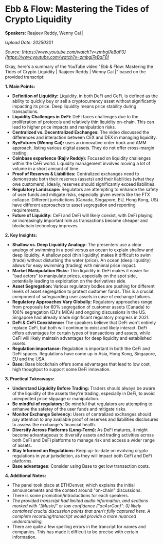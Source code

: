 # Ebb & Flow: Mastering the Tides of Crypto Liquidity

**Speakers:** Raajeev Reddy, Wenny Cai |


*Upload Date: 20250301*

*Source: [https://www.youtube.com/watch?v=zmbgj7eBaF0](https://www.youtube.com/watch?v=zmbgj7eBaF0)*

Okay, here's a summary of the YouTube video "Ebb & Flow: Mastering the Tides of Crypto Liquidity | Raajeev Reddy | Wenny Cai |" based on the provided transcript:

**1. Main Points:**

*   **Definition of Liquidity:** Liquidity, in both DeFi and CeFi, is defined as the ability to quickly buy or sell a cryptocurrency asset without significantly impacting its price. Deep liquidity means price stability during transactions.
*   **Liquidity Challenges in DeFi:** DeFi faces challenges due to the proliferation of protocols and relatively thin liquidity on-chain. This can lead to higher price impacts and manipulation risks.
*   **Centralized vs. Decentralized Exchanges:** The video discussed the differences and interaction between CEX and DEX in managing liquidity.
*   **SynFutures (Wenny Cai):** uses an innovative order book and AMM approach, listing various digital assets.  They do not offer cross-margin trading.
*   **Coinbase experience (Rajiv Reddy):** Focused on liquidity challenges within the CeFi world.  Liquidity management involves moving a lot of volume in a short amount of time.
*   **Proof of Reserves & Liabilities:**  Centralized exchanges need to demonstrate both their reserves (assets) and their liabilities (what they owe customers). Ideally, reserves should significantly exceed liabilities.
*  **Regulatory Landscape:**  Regulators are attempting to enhance the safety of user funds and mitigate risks, especially given events like the FTX collapse.  Different jurisdictions (Canada, Singapore, EU, Hong Kong, US) have different approaches to asset segregation and reporting requirements.
*   **Future of Liquidity:**  CeFi and DeFi will likely coexist, with DeFi playing an increasingly important role as transactions become cheaper and blockchain technology improves.

**2. Key Insights:**

*   **Shallow vs. Deep Liquidity Analogy:** The presenters use a clear analogy of swimming in a pool versus an ocean to explain shallow and deep liquidity. A shallow pool (thin liquidity) makes it difficult to swim (trade) without disturbing the water (price).  An ocean (deep liquidity) allows for easy swimming (trading) with minimal price impact.
*   **Market Manipulation Risks:** Thin liquidity in DeFi makes it easier for "bad actors" to manipulate prices, especially on the spot side, potentially leading to exploitation on the derivatives side.
*   **Asset Segregation:**  Various regulatory bodies are pushing for different levels of asset segregation to protect customer funds.  This is a crucial component of safeguarding user assets in case of exchange failures.
 *  **Regulatory Approaches Vary Globally:** Regulatory approaches range from proposals for 80% segregation of customer assets (Canada) to 100% segregation (EU's MiCA) and ongoing discussions in the US. Singapore had already made significant regulatory progress in 2021.
*   **DeFi & CeFi Coexistence:** The speakers believe that DeFi won't entirely replace CeFi, but both will continue to exist and likely interact. DeFi offers advantages for certain types of transactions and assets, while CeFi will likely maintain advantages for deep liquidity and established assets.
* **Regulation importance:** Regulation is important in both the CeFi and DeFi spaces. Regulations have come up in Asia, Hong Kong, Singapore, EU and the USA.
* **Base:** Base blockchain offers some advantages that lead to low cost, high thoughput to support some DeFi innovation.

**3. Practical Takeaways:**

*   **Understand Liquidity Before Trading:**  Traders should always be aware of the liquidity of the assets they're trading, especially in DeFi, to avoid unexpected price slippage or manipulation.
*   **Be mindful of regulatory:** Be mindful that regulators are attempting to enhanve the safetey of the user funds and mitigate risks.
*  **Monitor Exchange Solvency:** Users of centralized exchanges should pay attention to any available proof of reserves and liabilities disclosures to assess the exchange's financial health.
*   **Diversify Across Platforms (Long-Term):**  As DeFi matures, it might become advantageous to diversify assets and trading activities across both CeFi and DeFi platforms to manage risk and access a wider range of assets.
*   **Stay Informed on Regulations:**  Keep up-to-date on evolving crypto regulations in your jurisdiction, as they will impact both CeFi and DeFi platforms.
* **Base advantages:** Consider using Base to get low transaction costs.

**4. Additional Notes:**

*   The panel took place at ETHDenver, which explains the initial announcements and the context around "on-chain" discussions.
*   There is some promotion/introductions for each speakers.
* *The provided transcript had limited audio information, and sections marked with "[Music]" or low confidence ("acAsrConf": 0) likely contained crucial discussion points that aren't fully captured here. A complete recording/transcript would provide a more nuanced understanding.*
* There are quite a few spelling errors in the trancript for names and companies. This has made it difficult to be precise with certain information.